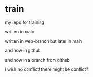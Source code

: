 # train
my repo for training

written in main


written in web-branch
but later in main

and now in github

and now in a branch from github

i wish no conflict!
there might be conflict?

